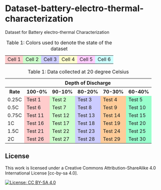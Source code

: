 # Dataset-battery-electro-thermal-characterization
Dataset for Battery electro-thermal Characterization



<table>
  <caption>Table 1: Colors used to denote the state of the dataset </caption>
  <tr>
    <td style="background-color: #ffcccc;">Cell 1</td>
    <td style="background-color: #ccffcc;">Cell 2</td>
    <td style="background-color: #ccccff;">Cell 3</td>
    <td style="background-color: #ffffcc;">Cell 4</td>
    <td style="background-color: #ffccff;">Cell 5</td>
    <td style="background-color: #ccffff;">Cell 6</td>
  </tr>
</table>

<table>
  <caption>Table 1: Data collected at 20 degree Celsius </caption>
  <tr>
    <th></th>
    <th colspan="5">Depth of Discharge</th>
  </tr>
  <tr>
    <th>Rate</th>
    <th>100-0%</th>
    <th>90-10%</th>
    <th>80-20%</th>
    <th>70-30%</th>
    <th>60-40%</th>
  </tr>
  <tr>
    <td>0.25C</td>
    <td style="background-color: #ffcccc;">Test 1</td>
    <td style="background-color: #ccffcc;">Test 2</td>
    <td style="background-color: #ccccff;">Test 3</td>
    <td style="background-color: #ffcc99;">Test 4</td>
    <td style="background-color: #99ffcc;">Test 5</td>
  </tr>
  <tr>
    <td>0.5C</td>
    <td style="background-color: #ffcccc;">Test 6</td>
    <td style="background-color: #ccffcc;">Test 7</td>
    <td style="background-color: #ccccff;">Test 8</td>
    <td style="background-color: #ffcc99;">Test 9</td>
    <td style="background-color: #99ffcc;">Test 10</td>
  </tr>
  <tr>
    <td>0.75C</td>
    <td style="background-color: #ffcccc;">Test 11</td>
    <td style="background-color: #ccffcc;">Test 12</td>
    <td style="background-color: #ccccff;">Test 13</td>
    <td style="background-color: #ffcc99;">Test 14</td>
    <td style="background-color: #99ffcc;">Test 15</td>
  </tr>
  <tr>
    <td>1C</td>
    <td style="background-color: #ffcccc;">Test 16</td>
    <td style="background-color: #ccffcc;">Test 17</td>
    <td style="background-color: #ccccff;">Test 18</td>
    <td style="background-color: #ffcc99;">Test 19</td>
    <td style="background-color: #99ffcc;">Test 20</td>
  </tr>
  <tr>
    <td>1.5C</td>
    <td style="background-color: #ffcccc;">Test 21</td>
    <td style="background-color: #ccffcc;">Test 22</td>
    <td style="background-color: #ccccff;">Test 23</td>
    <td style="background-color: #ffcc99;">Test 24</td>
    <td style="background-color: #99ffcc;">Test 25</td>
  </tr>
  <tr>
    <td>2C</td>
    <td style="background-color: #ffcccc;">Test 26</td>
    <td style="background-color: #ccffcc;">Test 27</td>
    <td style="background-color: #ccccff;">Test 28</td>
    <td style="background-color: #ffcc99;">Test 29</td>
    <td style="background-color: #99ffcc;">Test 30</td>
  </tr>
</table>

 

## License

This work is licensed under a Creative Commons Attribution-ShareAlike 4.0 International License [cc-by-sa 4.0].

[![License: CC BY-SA 4.0](https://img.shields.io/badge/License-CC_BY--SA_4.0-lightgrey.svg)](https://creativecommons.org/licenses/by-sa/4.0/)

